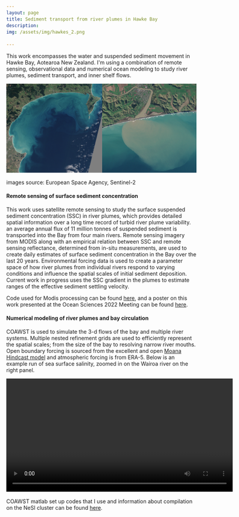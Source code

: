 ```yaml
---
layout: page
title: Sediment transport from river plumes in Hawke Bay
description: 
img: /assets/img/hawkes_2.png

---
```

This work encompasses the water and suspended sediment movement in Hawke Bay, Aotearoa New Zealand. I'm using a combination of remote sensing, observational data and numerical ocean modeling to study river plumes, sediment transport, and inner shelf flows.

<img src="/assets/img/s2_plume.png" alt="ex" width="900"/>

images source: European Space Agency, Sentinel-2

#### **Remote sensing of surface sediment concentration**

This work uses satellite remote sensing to study the surface suspended sediment concentration (SSC) in river plumes, which provides detailed spatial information over a long time record of turbid river plume variability. an average annual flux of 11 million tonnes of suspended sediment is transported into the Bay from four main rivers. Remote sensing imagery from MODIS along with an empirical relation between SSC and remote sensing reflectance, determined from in-situ measurements, are used to create daily estimates of surface sediment concentration in the Bay over the last 20 years. Environmental forcing data is used to create a parameter space of how river plumes from individual rivers respond to varying conditions and influence the spatial scales of initial sediment deposition. Current work in  progress uses the SSC gradient in the plumes to estimate ranges of the effective sediment settling velocity.

Code used for Modis processing can be found [here](https://github.com/tedconroy/modis-remote-sensing), and a poster on this work presented at the Ocean Sciences 2022 Meeting can be found [here](/assets/pdf/tconroy_osm_2022.pdf). 

#### **Numerical modeling of river plumes and bay circulation**
COAWST is used to simulate the 3-d flows of the bay and multiple river systems. Multiple nested refinement grids are used to efficiently represent the spatial scales; from the size of the bay to resolving narrow river mouths. Open boundary forcing is sourced from the excellent and open [Moana Hindcast model](https://www.moanaproject.org/hindcast) and atmospheric forcing is from ERA-5. Below is an example run of sea surface salinity, zoomed in on the Wairoa river on the right panel.

<video width="600" controls>
  <source src="/assets/img/coawst_sss.m4v" type="video/mp4">
</video>

COAWST matlab set up codes that I use and information about compilation on the NeSI cluster can be found [here](https://github.com/tedconroy/ocean-model-codes/tree/master/coawst).
